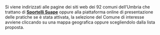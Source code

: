 Si viene indirizzati alle pagine dei siti web dei 92 comuni dell’Umbria che trattano di **[Sportelli Suape][550ed802]** oppure alla piattaforma online di presentazione delle pratiche se è stata attivata, la selezione del Comune di interesse avviene cliccando su una mappa geografica oppure scegliendolo dalla lista proposta.

  [550ed802]: {{site.baseurl}}/cosaesuape "cosa è il suape"

